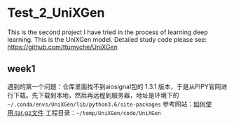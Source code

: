 # Test_2_UniXGen
This is the second project I have tried in the process of learning deep learning. This is the UniXGen model. Detailed study code please see: https://github.com/ttumyche/UniXGen

## week1
遇到的第一个问题：仓库里面找不到aiosignal包的 1.3.1 版本，于是从PIPY官网进行下载。先下载到本地，然后再远程到服务器，地址是环境下的`~/.conda/envs/UniXGen/lib/python3.6/site-packages`
参考网站：[如何使用.tar.gz文件](https://blog.csdn.net/abcdrachel/article/details/100665420)
工程目录：`~/temp/UniXGen/code/UniXGen`
